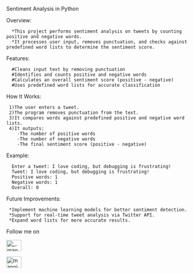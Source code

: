 Sentiment Analysis in Python

 Overview:
 
      *This project performs sentiment analysis on tweets by counting positive and negative words.
      *It processes user input, removes punctuation, and checks against predefined word lists to determine the sentiment score.

Features:

      #Cleans input text by removing punctuation
      #Identifies and counts positive and negative words
      #Calculates an overall sentiment score (positive - negative)
      #Uses predefined word lists for accurate classification

 How It Works:
 
     1)The user enters a tweet.
     2)The program removes punctuation from the text.
     3)It compares words against predefined positive and negative word lists.
     4)It outputs:
        -The number of positive words
        -The number of negative words
        -The final sentiment score (positive - negative)

Example:

      Enter a tweet: I love coding, but debugging is frustrating!  
      Tweet: I love coding, but debugging is frustrating!  
      Positive words: 1  
      Negative words: 1  
      Overall: 0  

      
Future Improvements:

     *Implement machine learning models for better sentiment detection.
     *Support for real-time tweet analysis via Twitter API.
     *Expand word lists for more accurate results.


Follow me on

<a href="https://instagram.com/_.manoj_.09_" target="blank"><img align="center" src="https://raw.githubusercontent.com/rahuldkjain/github-profile-readme-generator/master/src/images/icons/Social/instagram.svg" alt="_.manoj_.09_" height="30" width="40" /></a>

<a href="https://linkedin.com/in/manoj0902" target="blank">
<img align="center" src="https://raw.githubusercontent.com/rahuldkjain/github-profile-readme-generator/master/src/images/icons/Social/linked-in-alt.svg" alt="manoj0902" height="30" width="40" />
</a>
